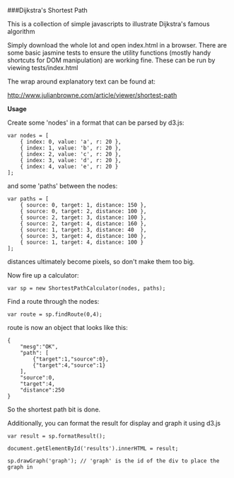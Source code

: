 
###Dijkstra's Shortest Path

This is a collection of simple javascripts to illustrate Dijkstra's famous algorithm

Simply download the whole lot and open index.html in a browser. There are some basic jasmine tests to ensure the utility functions (mostly handy shortcuts for DOM manipulation) are working fine. These can be run by viewing tests/index.html

The wrap around explanatory text can be found at:

http://www.julianbrowne.com/article/viewer/shortest-path

**Usage**

Create some 'nodes' in a format that can be parsed by d3.js:

    var nodes = [
        { index: 0, value: 'a', r: 20 },
        { index: 1, value: 'b', r: 20 },
        { index: 2, value: 'c', r: 20 },
        { index: 3, value: 'd', r: 20 },
        { index: 4, value: 'e', r: 20 }
    ];

and some 'paths' between the nodes:

    var paths = [
        { source: 0, target: 1, distance: 150 },
        { source: 0, target: 2, distance: 100 },
        { source: 2, target: 3, distance: 100 },
        { source: 2, target: 4, distance: 160 },
        { source: 1, target: 3, distance: 40  },
        { source: 3, target: 4, distance: 100 },
        { source: 1, target: 4, distance: 100 }
    ];

distances ultimately become pixels, so don't make them too big.

Now fire up a calculator:

    var sp = new ShortestPathCalculator(nodes, paths);

Find a route through the nodes:

    var route = sp.findRoute(0,4);

route is now an object that looks like this:

    {
        "mesg":"OK",
        "path": [
            {"target":1,"source":0},
            {"target":4,"source":1}
        ],
        "source":0,
        "target":4,
        "distance":250
    }

So the shortest path bit is done.

Additionally, you can format the result for display and graph it using d3.js

    var result = sp.formatResult();

    document.getElementById('results').innerHTML = result;

    sp.drawGraph('graph'); // 'graph' is the id of the div to place the graph in

